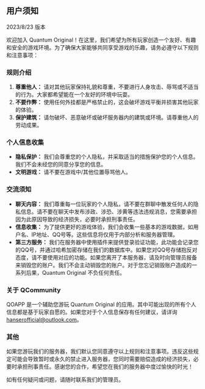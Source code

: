
## 用户须知
2023/8/23 版本

欢迎加入 Quantum Original！在这里，我们希望为所有玩家创造一个友好、有趣和安全的游戏环境。为了确保大家能够共同享受游戏的乐趣，请务必遵守以下规则和注意事项：

### 规则介绍

1. **尊重他人：** 请对其他玩家保持礼貌和尊重，不要进行人身攻击、辱骂或不适当的行为。大家都希望能在一个友好的环境中玩耍。
2. **不要作弊：** 使用任何外挂都是严格禁止的，这会破坏游戏平衡并损害其他玩家的体验。
3. **保护建筑：** 请勿破坏、恶意破坏或破坏服务器内的建筑或环境。请尊重他人的劳动成果。

### 个人信息收集

- **隐私保护：** 我们会尊重您的个人隐私，并采取适当的措施保护您的个人信息。我们不会未经您的同意分享您的信息。
- **文明游戏：** 请不要在游戏中/其他位置辱骂他人。

### 交流须知

- **聊天内容：** 我们尊重每一位玩家的个人隐私，请不要在群聊中散发任何人的隐私信息。请不要在聊天中发布涉政、涉恐、涉黄等违法违规消息，您需要承担因为此原因导致的经济损失，必要时承担刑事责任。
- **信息收集：** 为了提供更好的游戏体验，我们会收集一些基本的游戏数据，如用户名、IP地址、QQ号等。这些信息将仅用于内部分析和服务器管理。
- **第三方服务：** 我们在服务器中使用插件来提供登录验证功能，此功能会记录您的QQ号，并通过哈希加密存储在我们的数据库中。如果您对QQ号存储抱反对态度，请不要使用对应的功能。如果您离开了本服务器，请及时向管理员报备来销毁您的账户。我们不会主动销毁您的账户。对于您忘记销毁账户造成的一系列后果，Quantum Original 不负任何责任。

### 关于 QCommunity

QOAPP 是一个辅助您游玩 Quantum Original 的应用。其中可能出现的所有个人信息都是基于玩家自愿的。如果您对于个人信息保存有任何建议，请详询 hanserofficial@outlook.com。

### 其他

如果您游玩我们的服务器，我们默认您同意遵守以上规则和注意事项。违反这些规定可能会导致暂时或永久的禁止进入服务器，您同时需要赔偿造成的经济损失，必要时承担刑事责任。感谢您的合作，希望您在我们的服务器中度过愉快的时光！

如有任何疑问或问题，请随时联系我们的管理员。
